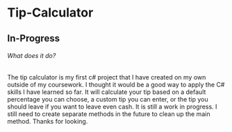 # Tip-Calculator

## In-Progress


###### What does it do?

The tip calculator is my first c# project that I have created on my own outside of my coursework. I thought it would be a good way to
apply the C# skills I have learned so far.  It will calculate your tip based on a default percentage you can choose, a custom tip you
can enter, or the tip you should leave if you want to leave even cash.  It is still a work in progress.  I still need to create separate
methods in the future to clean up the main method.  Thanks for looking.
